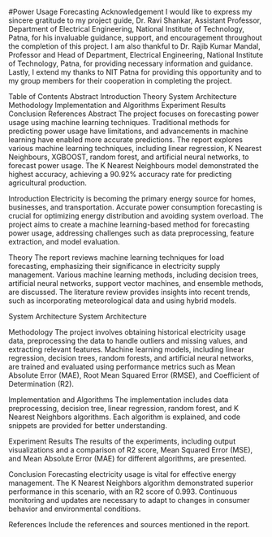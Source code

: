 #Power Usage Forecasting
Acknowledgement
I would like to express my sincere gratitude to my project guide, Dr. Ravi Shankar, Assistant Professor, Department of Electrical Engineering, National Institute of Technology, Patna, for his invaluable guidance, support, and encouragement throughout the completion of this project. I am also thankful to Dr. Rajib Kumar Mandal, Professor and Head of Department, Electrical Engineering, National Institute of Technology, Patna, for providing necessary information and guidance. Lastly, I extend my thanks to NIT Patna for providing this opportunity and to my group members for their cooperation in completing the project.

Table of Contents
Abstract
Introduction
Theory
System Architecture
Methodology
Implementation and Algorithms
Experiment Results
Conclusion
References
Abstract
The project focuses on forecasting power usage using machine learning techniques. Traditional methods for predicting power usage have limitations, and advancements in machine learning have enabled more accurate predictions. The report explores various machine learning techniques, including linear regression, K Nearest Neighbours, XGBOOST, random forest, and artificial neural networks, to forecast power usage. The K Nearest Neighbours model demonstrated the highest accuracy, achieving a 90.92% accuracy rate for predicting agricultural production.

Introduction
Electricity is becoming the primary energy source for homes, businesses, and transportation. Accurate power consumption forecasting is crucial for optimizing energy distribution and avoiding system overload. The project aims to create a machine learning-based method for forecasting power usage, addressing challenges such as data preprocessing, feature extraction, and model evaluation.

Theory
The report reviews machine learning techniques for load forecasting, emphasizing their significance in electricity supply management. Various machine learning methods, including decision trees, artificial neural networks, support vector machines, and ensemble methods, are discussed. The literature review provides insights into recent trends, such as incorporating meteorological data and using hybrid models.

System Architecture
System Architecture

Methodology
The project involves obtaining historical electricity usage data, preprocessing the data to handle outliers and missing values, and extracting relevant features. Machine learning models, including linear regression, decision trees, random forests, and artificial neural networks, are trained and evaluated using performance metrics such as Mean Absolute Error (MAE), Root Mean Squared Error (RMSE), and Coefficient of Determination (R2).

Implementation and Algorithms
The implementation includes data preprocessing, decision tree, linear regression, random forest, and K Nearest Neighbors algorithms. Each algorithm is explained, and code snippets are provided for better understanding.

Experiment Results
The results of the experiments, including output visualizations and a comparison of R2 score, Mean Squared Error (MSE), and Mean Absolute Error (MAE) for different algorithms, are presented.

Conclusion
Forecasting electricity usage is vital for effective energy management. The K Nearest Neighbors algorithm demonstrated superior performance in this scenario, with an R2 score of 0.993. Continuous monitoring and updates are necessary to adapt to changes in consumer behavior and environmental conditions.

References
Include the references and sources mentioned in the report.

